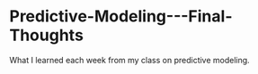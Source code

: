 # Predictive-Modeling---Final-Thoughts
What I learned each week from my class on predictive modeling.

